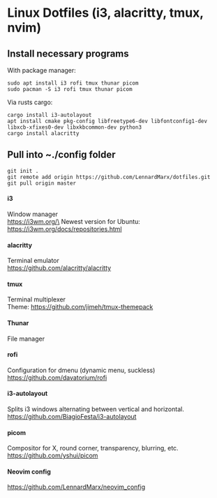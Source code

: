 # Linux Dotfiles (i3, alacritty, tmux, nvim)

## Install necessary programs
With package manager:
```
sudo apt install i3 rofi tmux thunar picom
sudo pacman -S i3 rofi tmux thunar picom
```
Via rusts cargo:
```
cargo install i3-autolayout
apt install cmake pkg-config libfreetype6-dev libfontconfig1-dev libxcb-xfixes0-dev libxkbcommon-dev python3
cargo install alacritty
```

## Pull into ~./config folder
```
git init .
git remote add origin https://github.com/LennardMarx/dotfiles.git
git pull origin master
```

#### i3
Window manager\
https://i3wm.org/\
Newest version for Ubuntu:\
https://i3wm.org/docs/repositories.html

#### alacritty
Terminal emulator\
https://github.com/alacritty/alacritty

#### tmux 
Terminal multiplexer\
Theme: https://github.com/jimeh/tmux-themepack

#### Thunar
File manager

#### rofi
Configuration for dmenu (dynamic menu, suckless)\
https://github.com/davatorium/rofi

#### i3-autolayout
Splits i3 windows alternating between vertical and horizontal.\
https://github.com/BiagioFesta/i3-autolayout

#### picom
Compositor for X, round corner, transparency, blurring, etc.\
https://github.com/yshui/picom

#### Neovim config
https://github.com/LennardMarx/neovim_config

